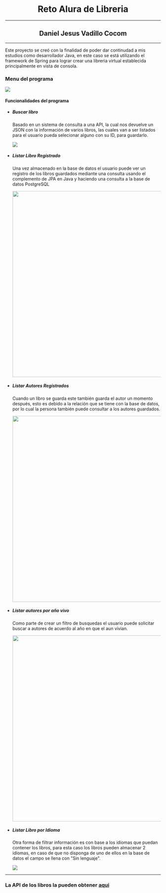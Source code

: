 <h1 style="text-align:center">Reto Alura de Libreria</h1>
<hr>
<h2 style="text-align:center" >Daniel Jesus Vadillo Cocom</h2>
<hr>
<p>Este proyecto se creó con la finalidad de poder dar continudad a mis estudios como desarrollador Java, en este caso se está utilizando el framework de Spring para lograr crear una libreria virtual establecida principalmente en vista de consola.</p>
<h3>Menu del programa</h3>
<img src="menu-consola.png">
<h4>Funcionalidades del programa</h4>
<ul>
    <li>
    <h5>Buscar libro</h5>
    <p>Basado en un sistema de consulta a una API, la cual nos devuelve un JSON con la información de varios libros, las cuales van a ser listados para el usuario pueda selecionar alguno con su ID, para guardarlo.</p>
    <img src="buscar-libro.png">
    </li>
    <li>
    <h5>Listar Libro Registrado</h5>
    <p>Una vez almacenado en la base de datos el usuario puede ver un registro de los libros guardados mediante una consulta usando el complemento de JPA en Java y haciendo una consulta a la base de datos PostgreSQL</p>
    <img src="listar-libros.png" style="width:600px">
    </li>
     <li>
    <h5>Listar Autores Registrados</h5>
    <p>Cuando un libro se guarda este también guarda el autor un momento después, esto es debido a la relación que se tiene con la base de datos, por lo cual la persona también puede consultar a los autores guardados.</p>
    <img src="listar-autores.png" style="width:600px">
    </li>
     <li>
    <h5>Listar autores por año vivo</h5>
    <p>Como parte de crear un filtro de busquedas el usuario puede solicitar buscar a autores de acuerdo al año en que el aun vivian.</p>
    <img src="listar-por-anio.png" style="width:600px" >
    </li>
     <li>
    <h5>Listar Libro por Idioma</h5>
    <p>Otra forma de filtrar información es con base a los idiomas que puedan contener los libros, para esta caso los libros pueden almacenar 2 idiomas, en caso de que no disponga de uno de ellos en la base de datos el campo se llena con "Sin lenguaje".</p>
    <img src="listar-por-idioma.png">
    </li>
    
</ul>
<hr>
<h3>La API de los libros la pueden obtener <a href="https://gutendex.com/">aqui</a></h3>
